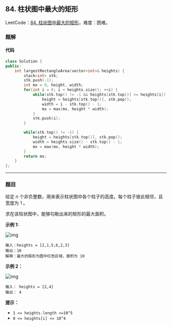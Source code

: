 ## 84. 柱状图中最大的矩形

LeetCode：[84. 柱状图中最大的矩形](https://leetcode.cn/problems/largest-rectangle-in-histogram/)，难度：困难。

### 题解

#### 代码

```c++
class Solution {
public:
    int largestRectangleArea(vector<int>& heights) {
        stack<int> stk;
        stk.push(-1);
        int mx = 0, height, width;
        for(int i = 0; i < heights.size(); ++i) {
            while(stk.top() != -1 && heights[stk.top()] >= heights[i]) {
                height = heights[stk.top()], stk.pop();
                width = i - stk.top() - 1;
                mx = max(mx, height * width);
            }
            stk.push(i);
        }

        while(stk.top() != -1) {
            height = heights[stk.top()], stk.pop();
            width = heights.size() - stk.top() - 1;
            mx = max(mx, height * width);
        }
        return mx;
    }
};
```



---



### 题目

给定 *n* 个非负整数，用来表示柱状图中各个柱子的高度。每个柱子彼此相邻，且宽度为 1 。

求在该柱状图中，能够勾勒出来的矩形的最大面积。

 

**示例 1:**

![img](https://gitee.com/xwl66/leetcode/raw/master/image/84-histogram.jpg)

```
输入：heights = [2,1,5,6,2,3]
输出：10
解释：最大的矩形为图中红色区域，面积为 10
```

**示例 2：**

![img](https://gitee.com/xwl66/leetcode/raw/master/image/84-histogram-1.jpg)

```
输入： heights = [2,4]
输出： 4
```

 

**提示：**

- `1 <= heights.length <=10^5`
- `0 <= heights[i] <= 10^4`


